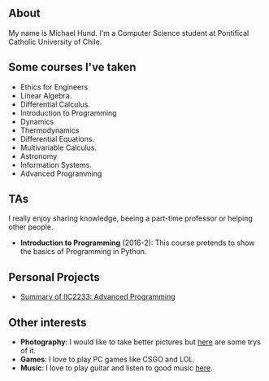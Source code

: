 About
-------------------------

My name is Michael Hund. I'm a Computer Science student at Pontifical Catholic University of Chile.

Some courses I've taken
-------------------------

* Ethics for Engineers
* Linear Algebra.
* Differential Calculus.
* Introduction to Programming
* Dynamics
* Thermodynamics
* Differential Equations.
* Multivariable Calculus.
* Astronomy
* Information Systems.
* Advanced Programming

TAs
-------------------------

I really enjoy sharing knowledge, beeing a part-time professor or helping other people.

* **Introduction to Programming** (2016-2): This course pretends to
  show the basics of Programming in Python.
  
Personal Projects
-------------------------

* [Summary of  IIC2233: Advanced Programming](https://mahund.github.io/ApuntesIIC2233/)

Other interests
-------------------------

* **Photography**: I would like to take better pictures but [here](https://www.instagram.com/michael_hz) are some trys of it.
* **Games**: I love to play PC games like CSGO and LOL.
* **Music**: I love to play guitar and listen to good music [here](https://open.spotify.com/user/spotify/playlist/37i9dQZF1EjqN0XXY7lbKu?si=_GqEjaQwQBO8bzwmtsM2Lg).

